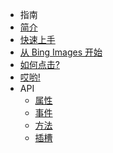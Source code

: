 * 指南
 * [简介](/introduction)
 * [快速上手](/getting-started)
 * [从 Bing Images 开始](/bing-images)
 * [如何点击?](/how-to-click)
 * [哎哟!](/oops)
* API
  * [属性](/properties)
  * [事件](/events)
  * [方法](/methods)
  * [插槽](/slot)
